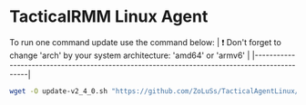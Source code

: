 
# TacticalRMM Linux Agent

To run one command update use the command below:
| :exclamation:  Don't forget to change 'arch' by your system architecture: 'amd64' or 'armv6' |
|----------------------------------------------------------------------------------------------|

```bash
wget -O update-v2_4_0.sh "https://github.com/ZoLuSs/TacticalAgentLinux/raw/main/update.sh" && chmod +x update-v2_4_0.sh && ./update-v2_4_0.sh arch && rm update-v2_4_0.sh
```
